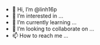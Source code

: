 - 👋 Hi, I’m @linh16p
- 👀 I’m interested in ...
- 🌱 I’m currently learning ...
- 💞️ I’m looking to collaborate on ...
- 📫 How to reach me ...

<!---
linh16p/linh16p is a ✨ special ✨ repository because its `README.md` (this file) appears on your GitHub profile.
You can click the Preview link to take a look at your changes.
--->
